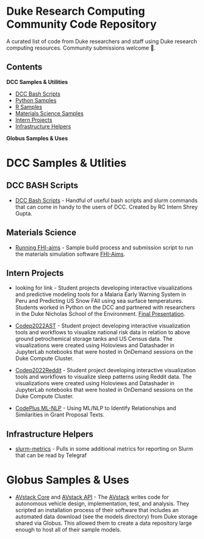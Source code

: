 # Duke Research Computing Community Code Repository

A curated list of code from Duke researchers and staff using Duke research computing resources. Community submissions welcome 💙.

## Contents

**DCC Samples & Utilities**
- [DCC Bash Scripts](#dcc-bash-scripts)
- [Python Samples](#python-samples)
- [R Samples](#r-samples)
- [Materials Science Samples](#materials-science)
- [Intern Projects](#intern-projects)
- [Infrastructure Helpers](#infrastructure-helpers)

**Globus Samples & Uses**


# DCC Samples & Utlities

## DCC BASH Scripts

- [DCC Bash Scripts](https://gitlab.oit.duke.edu/rescomp/dcc-bash-scripts) - Handful of useful bash scripts and slurm commands that can come in handy to the users of DCC. Created by RC Intern Shrey Gupta.

## Materials Science
- [Running FHI-aims](https://github.com/uthpalaherath/fhiaims-dcc) - Sample build process and submission script to run the materials simulation software [FHI-Aims](https://fhi-aims.org).


## Intern Projects

- looking for link - Student projects developing interactive visualizations and predictive modeling tools for a Malaria Early Warning System in Peru and Predicting US Snow FAll using sea surface temperatures. Students worked in Python on the DCC and partnered with researchers in the Duke Nicholas School of the Environment. [Final Presentation](https://www.youtube.com/watch?v=usYsK2Uqa18).

- [Codep2022AST](https://gitlab.oit.duke.edu/rescomp/codep2022AST) - Student project developing interactive visualization tools and workflows to visualize national risk data in relation to above ground petrochemical storage tanks and US Census data. The visualizations were created using Holoviews and Datashader in JupyterLab notebooks that were hosted in OnDemand sessions on the Duke Compute Cluster.

- [Codep2022Reddit](https://gitlab.oit.duke.edu/rescomp/codep2022Reddit) - Student project developing interactive visualization tools and workflows to visualize sleep patterns using Reddit data. The visualizations were created using Holoviews and Datashader in JupyterLab notebooks that were hosted in OnDemand sessions on the Duke Compute Cluster.

- [CodePlus ML-NLP](https://gitlab.oit.duke.edu/code-plus-ml-nlp/codeplus-final) - Using ML/NLP to Identify Relationships and Similarities in Grant Proposal Texts.

## Infrastructure Helpers

- [slurm-metrics](https://github.com/DukeRC/slurm-metrics) - Pulls in some additional metrics for reporting on Slurm that can be read by Telegraf

# Globus Samples & Uses
- [AVstack Core](https://github.com/avstack-lab/lib-avstack-core) and [AVstack API](https://github.com/avstack-lab/lib-avstack-core) - The [AVstack](https://www.avstack.org) writes code for autonomous vehicle design, implementation, test, and analysis. They scripted an installation process of their software that includes an automated data download (see the models directory) from Duke storage shared via Globus. This allowed them to create a data repository large enough to host all of their sample models. 

